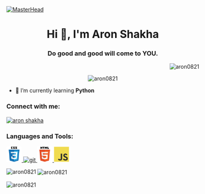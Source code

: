 [![MasterHead](https://1.bp.blogspot.com/-7A4WynwLsMw/XbBpCXG8fHI/AAAAAAAAMt4/uOa1bpLskYgrwGbllhSu2SDj_Mig8SXJQCLcBGAsYHQ/s1600/2000_600px.gif)](https://rishavchanda.io)

<h1 align="center">Hi 👋, I'm Aron Shakha</h1>
<h3 align="center">Do good and good will come to YOU.</h3>

<p align="right"> <img src="https://komarev.com/ghpvc/?username=aron0821&label=Profile%20views&color=0e75b6&style=flat" alt="aron0821" /> </p>

<p align="center" width="400> <a href="https://github.com/ryo-ma/github-profile-trophy"><img src="https://github-profile-trophy.vercel.app/?username=aron0821&theme=transparent" alt="aron0821" /></a> </p>

- 🌱 I’m currently learning **Python**

<h3 align="left">Connect with me:</h3>
<p align="left">
<a href="https://www.linkedin.com/in/aron-shakha-489051261/" target="blank"><img align="center" src="https://raw.githubusercontent.com/rahuldkjain/github-profile-readme-generator/master/src/images/icons/Social/linked-in-alt.svg" alt="aron shakha" height="30" width="40" /></a>
</p>

<h3 align="left">Languages and Tools:</h3>
<p align="left"> <a href="https://www.w3schools.com/css/" target="_blank" rel="noreferrer"> <img src="https://raw.githubusercontent.com/devicons/devicon/master/icons/css3/css3-original-wordmark.svg" alt="css3" width="40" height="40"/> </a> <a href="https://git-scm.com/" target="_blank" rel="noreferrer"> <img src="https://www.vectorlogo.zone/logos/git-scm/git-scm-icon.svg" alt="git" width="40" height="40"/> </a> <a href="https://www.w3.org/html/" target="_blank" rel="noreferrer"> <img src="https://raw.githubusercontent.com/devicons/devicon/master/icons/html5/html5-original-wordmark.svg" alt="html5" width="40" height="40"/> </a> <a href="https://developer.mozilla.org/en-US/docs/Web/JavaScript" target="_blank" rel="noreferrer"> <img src="https://raw.githubusercontent.com/devicons/devicon/master/icons/javascript/javascript-original.svg" alt="javascript" width="40" height="40"/> </a> </p>

<p><img align="left" src="https://github-readme-stats.vercel.app/api/top-langs?username=aron0821&show_icons=true&locale=en&layout=compact&theme=transparent" alt="aron0821" /></p>

<p>&nbsp;<img align="center" src="https://github-readme-stats.vercel.app/api?username=aron0821&show_icons=true&locale=en&theme=transparent" alt="aron0821" /></p>

<p><img align="center" src="https://github-readme-streak-stats.herokuapp.com/?user=aron0821&theme=transparent" alt="aron0821" /></p>


